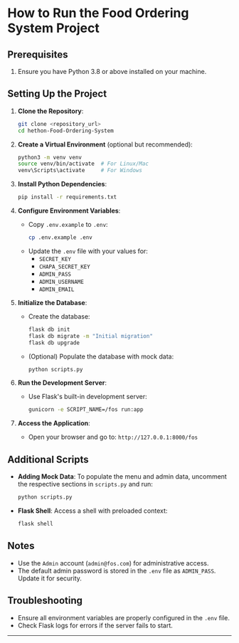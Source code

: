 
# How to Run the Food Ordering System Project

## Prerequisites
1. Ensure you have Python 3.8 or above installed on your machine.

## Setting Up the Project

1. **Clone the Repository**:
   ```bash
   git clone <repository_url>
   cd hethon-Food-Ordering-System
   ```

2. **Create a Virtual Environment** (optional but recommended):
   ```bash
   python3 -m venv venv
   source venv/bin/activate  # For Linux/Mac
   venv\Scripts\activate     # For Windows
   ```

3. **Install Python Dependencies**:
   ```bash
   pip install -r requirements.txt
   ```

4. **Configure Environment Variables**:
   - Copy `.env.example` to `.env`:
     ```bash
     cp .env.example .env
     ```
   - Update the `.env` file with your values for:
     - `SECRET_KEY`
     - `CHAPA_SECRET_KEY`
     - `ADMIN_PASS`
     - `ADMIN_USERNAME`
     - `ADMIN_EMAIL`

5. **Initialize the Database**:
   - Create the database:
     ```bash
     flask db init
     flask db migrate -m "Initial migration"
     flask db upgrade
     ```
   - (Optional) Populate the database with mock data:
     ```bash
     python scripts.py
     ```

6. **Run the Development Server**:
   - Use Flask's built-in development server:
     ```bash
     gunicorn -e SCRIPT_NAME=/fos run:app
     ```

7. **Access the Application**:
   - Open your browser and go to: `http://127.0.0.1:8000/fos`

## Additional Scripts

- **Adding Mock Data**:
  To populate the menu and admin data, uncomment the respective sections in `scripts.py` and run:
  ```bash
  python scripts.py
  ```

- **Flask Shell**:
  Access a shell with preloaded context:
  ```bash
  flask shell
  ```

## Notes
- Use the `Admin` account (`admin@fos.com`) for administrative access.
- The default admin password is stored in the `.env` file as `ADMIN_PASS`. Update it for security.

## Troubleshooting
- Ensure all environment variables are properly configured in the `.env` file.
- Check Flask logs for errors if the server fails to start.

---